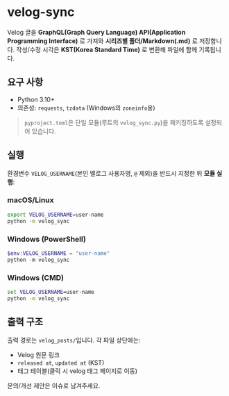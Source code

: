 # velog-sync

Velog 글을 **GraphQL(Graph Query Language) API(Application Programming Interface)** 로 가져와 **시리즈별 폴더/Markdown(.md)** 로 저장합니다.
작성/수정 시각은 **KST(Korea Standard Time)** 로 변환해 파일에 함께 기록됩니다.

## 요구 사항

-   Python 3.10+
-   의존성: `requests`, `tzdata` (Windows의 `zoneinfo`용)

> `pyproject.toml`은 단일 모듈(루트의 `velog_sync.py`)을 패키징하도록 설정되어 있습니다.

## 실행

환경변수 `VELOG_USERNAME`(본인 벨로그 사용자명, `@` 제외)을 반드시 지정한 뒤 **모듈 실행**:

### macOS/Linux

```bash
export VELOG_USERNAME=user-name
python -m velog_sync
```

### Windows (PowerShell)

```powershell
$env:VELOG_USERNAME = "user-name"
python -m velog_sync
```

### Windows (CMD)

```bat
set VELOG_USERNAME=user-name
python -m velog_sync
```

## 출력 구조

출력 경로는 `velog_posts/`입니다.
각 파일 상단에는:

-   Velog 원문 링크
-   `released at`, `updated at` (KST)
-   태그 테이블(클릭 시 velog 태그 페이지로 이동)

문의/개선 제안은 이슈로 남겨주세요.
